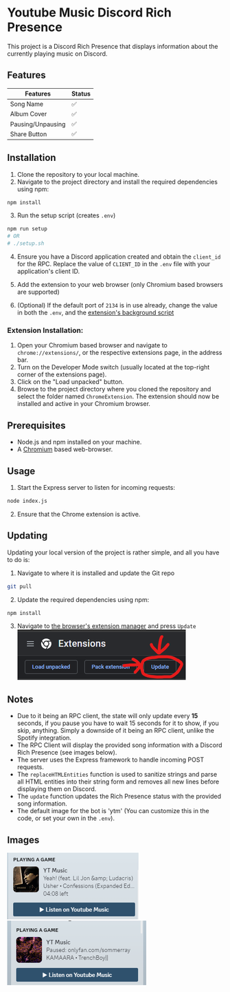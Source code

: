 # Youtube Music Discord Rich Presence

This project is a Discord Rich Presence that displays information about the currently playing music on Discord.

## Features
| Features          | Status    |
| ----------------  | --------- |
| Song Name         | :white_check_mark: |
| Album Cover       | :white_check_mark: |
| Pausing/Unpausing | :white_check_mark: |
| Share Button      | :white_check_mark: |

## Installation

1. Clone the repository to your local machine.
2. Navigate to the project directory and install the required dependencies using npm:

```bash
npm install
```

3. Run the setup script (creates `.env`)
```bash
npm run setup
# OR
# ./setup.sh
```

4. Ensure you have a Discord application created and obtain the `client_id` for the RPC. Replace the value of `CLIENT_ID` in the `.env` file with your application's client ID.

5. Add the extension to your web browser (only Chromium based browsers are supported)

6. (Optional) If the default port of `2134` is in use already, change the value in both the `.env`, and the [extension's background script](https://github.com/acelikesghosts/ytm-rpc/blob/1bed97e1b8decec06ba40c8ab5263d03060aa079/ChromeExtension/background.js#L21)

### Extension Installation:
1. Open your Chromium based browser and navigate to `chrome://extensions/`, or the respective extensions page, in the address bar.
2. Turn on the Developer Mode switch (usually located at the top-right corner of the extensions page).
3. Click on the "Load unpacked" button.
4. Browse to the project directory where you cloned the repository and select the folder named `ChromeExtension`.
The extension should now be installed and active in your Chromium browser.


## Prerequisites

- Node.js and npm installed on your machine.
- A [Chromium](https://www.chromium.org/Home/) based web-browser.

## Usage

1. Start the Express server to listen for incoming requests:

```bash
node index.js
```

2. Ensure that the Chrome extension is active.

## Updating

Updating your local version of the project is rather simple, and all you have to do is:

1. Navigate to where it is installed and update the Git repo
```bash
git pull
```

2. Update the required dependencies using npm:
```bash
npm install
```

3. Navigate to [the browser's extension manager](#extension-installation) and press `Update`
!["update image"](images/update.png)


## Notes

- Due to it being an RPC client, the state will only update every **15** seconds, if you pause you have to wait 15 seconds for it to show, if you skip, anything. Simply a downside of it being an RPC client, unlike the Spotify integration.
- The RPC Client will display the provided song information with a Discord Rich Presence (see images below).
- The server uses the Express framework to handle incoming POST requests.
- The `replaceHTMLEntities` function is used to sanitize strings and parse all HTML entities into their string form and removes all new lines before displaying them on Discord.
- The `update` function updates the Rich Presence status with the provided song information.
- The default image for the bot is 'ytm' (You can customize this in the code, or set your own in the `.env`).


## Images

!["screenshot of RPC"](images/rpc.png)
!["screenshot of paused RPC state"](images/paused.png)
